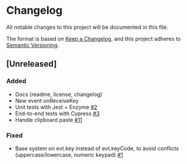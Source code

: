 # Changelog

All notable changes to this project will be documented in this file.

The format is based on [Keep a Changelog](https://keepachangelog.com/en/1.0.0/),
and this project adheres to [Semantic Versioning](https://semver.org/spec/v2.0.0.html).

## [Unreleased]

### Added

- Docs (readme, license, changelog)
- New event onReceiveKey
- Unit tests with Jest + Enzyme [#2]
- End-to-end tests with Cypress [#3]
- Handle clipboard paste [#11]

### Fixed

- Base system on evt.key instead of evt.keyCode, to avoid conflicts (uppercase/lowercase, numeric keypad) [#1]

[#1]: https://github.com/unfog-io/unfog-cli/issues/1
[#2]: https://github.com/unfog-io/unfog-cli/issues/2
[#3]: https://github.com/unfog-io/unfog-cli/issues/3
[#11]: https://github.com/unfog-io/unfog-cli/issues/11
